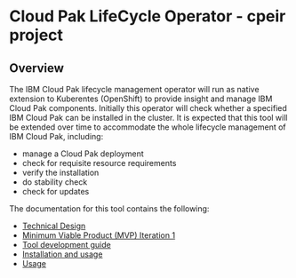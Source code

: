# Cloud Pak LifeCycle Operator - cpeir project

## Overview

The IBM Cloud Pak lifecycle management operator will run as native extension to Kuberentes (OpenShift)
to provide insight and manage IBM Cloud Pak components. Initially this operator will check whether
a specified IBM Cloud Pak can be installed in the cluster. It is expected that this tool will be extended over time
to accommodate the whole lifecycle management of IBM Cloud Pak, including:

  - manage a Cloud Pak deployment
  - check for requisite resource requirements
  - verify the installation
  - do stability check
  - check for updates

The documentation for this tool contains the following:

- [Technical Design](docs/design/technical-design.md)
- [Minimum Viable Product (MVP) Iteration 1](docs/design/mvp01.md)
- [Tool development guide](docs/development.md)
- [Installation and usage](docs/installation.md)
- [Usage](docs/usage.md)

